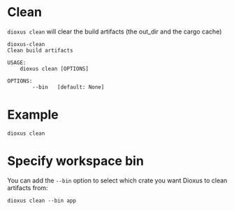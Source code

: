 # Clean

`dioxus clean` will clear the build artifacts (the out_dir and the cargo cache)

```
dioxus-clean 
Clean build artifacts

USAGE:
    dioxus clean [OPTIONS]

OPTIONS:
        --bin   [default: None]
```

# Example

```
dioxus clean
```

# Specify workspace bin
You can add the `--bin` option to select which crate you want Dioxus to clean artifacts from:

```
dioxus clean --bin app
```